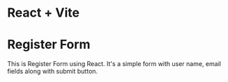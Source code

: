 # React + Vite

# Register Form


This is Register Form using React. It's a simple form with user name, email fields along with submit button.
